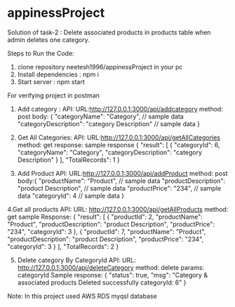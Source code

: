 # appinessProject
Solution of task-2 :  Delete associated products in products table when admin deletes one category. 

Steps to Run the Code:

1. clone repository neetesh1996/appinessProject in your pc
2. Install dependencies : npm i
3. Start server : npm start

For verifying project in postman 

1. Add category : 
API: URL:http://127.0.0.1:3000/api/addcategory 
    method: post
    body: {
    "categoryName": "Category",  // sample data
    "categoryDescription": "category Description" // sample data
}

2. Get All Categories:
API: URL:http://127.0.0.1:3000/api/getAllCategories 
    method: get
    response: sample response
{
    "result": [
        {
            "categoryId": 6,
            "categoryName": "Category",
            "categoryDescription": "category Description"
        }
    ],
    "TotalRecords": 1
}

3. Add Product
API: URL:http://127.0.0.1:3000/api/addProduct
     method: post
     body:{
    "productName": "Product", // sample data
      "productDescription": "product Description", // sample data
      "productPrice": "234", // sample data
      "categoryId": 4 // sample data
}

4.Get all products
API: URL: http://127.0.0.1:3000/api/getAllProducts
     method: get
     sample Response:
     {
    "result": [
        {
            "productId": 2,
            "productName": "Product",
            "productDescription": "product Description",
            "productPrice": "234",
            "categoryId": 3
        },
        {
            "productId": 7,
            "productName": "Product",
            "productDescription": "product Description",
            "productPrice": "234",
            "categoryId": 3
        }
    ],
    "TotalRecords": 2
}

5. Delete category By CategoryId 
API: URL: http://127.0.0.1:3000/api/deleteCategory
     method: delete
     params: categoryId
Sample response:
{
    "status": true,
    "msg": "Category & associated products Deleted successfully categoryId: 6"
}

Note: In this project used AWS RDS myqsl database
